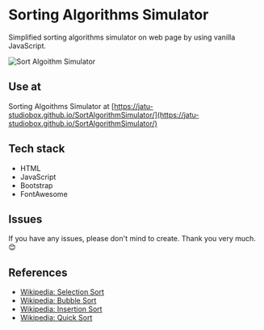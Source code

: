 # Sorting Algorithms Simulator
Simplified sorting algorithms simulator on web page by using vanilla JavaScript.

![Sort Algoithm Simulator](https://user-images.githubusercontent.com/43282496/179214103-ac1a9761-e35b-4f96-b53a-ac34b8ef430f.png)

## Use at
Sorting Algoithms Simulator at [https://jatu-studiobox.github.io/SortAlgorithmSimulator/](https://jatu-studiobox.github.io/SortAlgorithmSimulator/)

## Tech stack
* HTML
* JavaScript
* Bootstrap
* FontAwesome

## Issues
If you have any issues, please don't mind to create. Thank you very much. 😊

## References
* [Wikipedia: Selection Sort](https://en.wikipedia.org/wiki/Selection_sort)
* [Wikipedia: Bubble Sort](https://en.wikipedia.org/wiki/Bubble_sort)
* [Wikipedia: Insertion Sort](https://en.wikipedia.org/wiki/Insertion_sort)
* [Wikipedia: Quick Sort](https://en.wikipedia.org/wiki/Quicksort)
